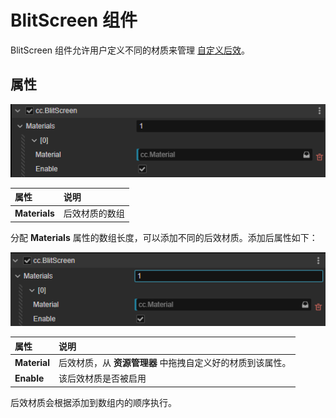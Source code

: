 # BlitScreen 组件

BlitScreen 组件允许用户定义不同的材质来管理 [自定义后效](./custom.md)。

## 属性

![blit-screen.png](./img/blit-screen.png)

| 属性 | 说明 |
| :-- | :-- |
| **Materials** | 后效材质的数组 |

分配 **Materials** 属性的数组长度，可以添加不同的后效材质。添加后属性如下：

![blit-screen-material.png](./img/blit-screen-material.png)

| 属性 | 说明 |
| :-- | :-- |
| **Material** | 后效材质，从 **资源管理器** 中拖拽自定义好的材质到该属性。 |
| **Enable** | 该后效材质是否被启用 |

后效材质会根据添加到数组内的顺序执行。
